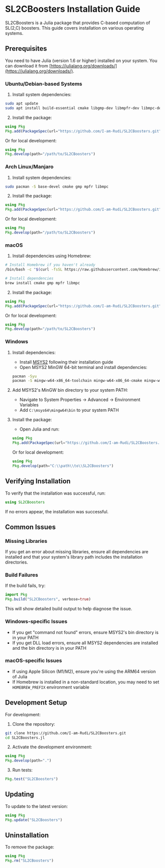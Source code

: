 # SL2CBoosters Installation Guide

SL2CBoosters is a Julia package that provides C-based computation of SL(2,C) boosters. This guide covers installation on various operating systems.

## Prerequisites

You need to have Julia (version 1.6 or higher) installed on your system. You can download it from [https://julialang.org/downloads/](https://julialang.org/downloads/).

### Ubuntu/Debian-based Systems

1. Install system dependencies:
```bash
sudo apt update
sudo apt install build-essential cmake libgmp-dev libmpfr-dev libmpc-dev
```

2. Install the package:
```julia
using Pkg
Pkg.add(PackageSpec(url="https://github.com/I-am-Rudi/SL2CBoosters.git", rev="main", submodules=true)) # Replace with actual repo URL
```

Or for local development:
```julia
using Pkg
Pkg.develop(path="/path/to/SL2CBoosters")
```

### Arch Linux/Manjaro

1. Install system dependencies:
```bash
sudo pacman -S base-devel cmake gmp mpfr libmpc
```

2. Install the package:
```julia
using Pkg
Pkg.add(PackageSpec(url="https://github.com/I-am-Rudi/SL2CBoosters.git", rev="main", submodules=true)) # Replace with actual repo URL
```

Or for local development:
```julia
using Pkg
Pkg.develop(path="/path/to/SL2CBoosters")
```

### macOS

1. Install dependencies using Homebrew:
```bash
# Install Homebrew if you haven't already
/bin/bash -c "$(curl -fsSL https://raw.githubusercontent.com/Homebrew/install/HEAD/install.sh)"

# Install dependencies
brew install cmake gmp mpfr libmpc
```

2. Install the package:
```julia
using Pkg
Pkg.add(PackageSpec(url="https://github.com/I-am-Rudi/SL2CBoosters.git", rev="main", submodules=true)) # Replace with actual repo URL
```

Or for local development:
```julia
using Pkg
Pkg.develop(path="/path/to/SL2CBoosters")
```

### Windows

1. Install dependencies:
   - Install [MSYS2](https://www.msys2.org/) following their installation guide
   - Open MSYS2 MinGW 64-bit terminal and install dependencies:
   ```bash
   pacman -Syu
   pacman -S mingw-w64-x86_64-toolchain mingw-w64-x86_64-cmake mingw-w64-x86_64-gmp mingw-w64-x86_64-mpfr mingw-w64-x86_64-mpc
   ```

2. Add MSYS2's MinGW bin directory to your system PATH:
   - Navigate to System Properties -> Advanced -> Environment Variables
   - Add `C:\msys64\mingw64\bin` to your system PATH

3. Install the package:
   - Open Julia and run:
   ```julia
   using Pkg
   Pkg.add(PackageSpec(url="https://github.com/I-am-Rudi/SL2CBoosters.git", rev="main", submodules=true)) # Replace with actual repo URL
   ```

   Or for local development:
   ```julia
   using Pkg
   Pkg.develop(path="C:\\path\\to\\SL2CBoosters")
   ```

## Verifying Installation

To verify that the installation was successful, run:

```julia
using SL2CBoosters
```

If no errors appear, the installation was successful.

## Common Issues

### Missing Libraries
If you get an error about missing libraries, ensure all dependencies are installed and that your system's library path includes the installation directories.

### Build Failures
If the build fails, try:
```julia
import Pkg
Pkg.build("SL2CBoosters", verbose=true)
```
This will show detailed build output to help diagnose the issue.

### Windows-specific Issues
- If you get "command not found" errors, ensure MSYS2's bin directory is in your PATH
- If you get DLL load errors, ensure all MSYS2 dependencies are installed and the bin directory is in your PATH

### macOS-specific Issues
- If using Apple Silicon (M1/M2), ensure you're using the ARM64 version of Julia
- If Homebrew is installed in a non-standard location, you may need to set `HOMEBREW_PREFIX` environment variable

## Development Setup

For development:

1. Clone the repository:
```bash
git clone https://github.com/I-am-Rudi/SL2CBoosters.git
cd SL2CBoosters.jl
```

2. Activate the development environment:
```julia
using Pkg
Pkg.develop(path=".")
```

3. Run tests:
```julia
Pkg.test("SL2CBoosters")
```

## Updating

To update to the latest version:
```julia
using Pkg
Pkg.update("SL2CBoosters")
```

## Uninstallation

To remove the package:
```julia
using Pkg
Pkg.rm("SL2CBoosters")
```